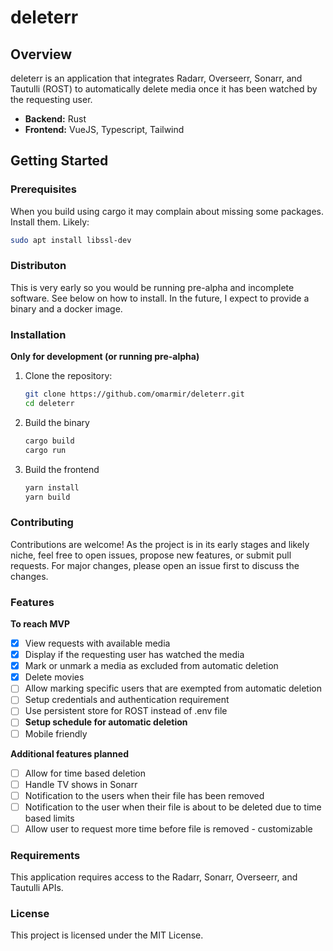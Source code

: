 # deleterr

## Overview

deleterr is an application that integrates Radarr, Overseerr, Sonarr, and Tautulli (ROST) to automatically delete media once it has been watched by the requesting user.

- **Backend:** Rust
- **Frontend:** VueJS, Typescript, Tailwind

## Getting Started

### Prerequisites

When you build using cargo it may complain about missing some packages. Install them. Likely:

```bash
sudo apt install libssl-dev
```

### Distributon

This is very early so you would be running pre-alpha and incomplete software. See below on how to install. In the future, I expect to provide a binary and a docker image.

### Installation

**Only for development (or running pre-alpha)**

1. Clone the repository:

   ```bash
   git clone https://github.com/omarmir/deleterr.git
   cd deleterr

   ```

2. Build the binary

   ```bash
   cargo build
   cargo run

   ```

3. Build the frontend

   ```bash
   yarn install
   yarn build

   ```

### Contributing

Contributions are welcome! As the project is in its early stages and likely niche, feel free to open issues, propose new features, or submit pull requests. For major changes, please open an issue first to discuss the changes.

### Features

**To reach MVP**

- [x] View requests with available media
- [x] Display if the requesting user has watched the media
- [x] Mark or unmark a media as excluded from automatic deletion
- [x] Delete movies
- [ ] Allow marking specific users that are exempted from automatic deletion
- [ ] Setup credentials and authentication requirement
- [ ] Use persistent store for ROST instead of .env file
- [ ] **Setup schedule for automatic deletion**
- [ ] Mobile friendly

**Additional features planned**

- [ ] Allow for time based deletion
- [ ] Handle TV shows in Sonarr
- [ ] Notification to the users when their file has been removed
- [ ] Notification to the user when their file is about to be deleted due to time based limits
- [ ] Allow user to request more time before file is removed - customizable

### Requirements

This application requires access to the Radarr, Sonarr, Overseerr, and Tautulli APIs.

### License

This project is licensed under the MIT License.
